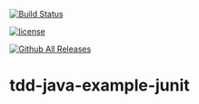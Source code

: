 [![Build Status](https://travis-ci.org/mfanwer/tdd-java-example-junit.svg?branch=master)](https://travis-ci.org/mfanwer/tdd-java-example-junit)


[![license](https://img.shields.io/github/license/mashape/apistatus.svg)](https://travis-ci.org/mfanwer/tdd-java-example-junit)


[![Github All Releases](https://img.shields.io/github/downloads/atom/atom/total.svg)](https://travis-ci.org/mfanwer/tdd-java-example-junit)

# tdd-java-example-junit
